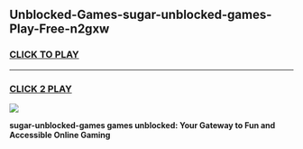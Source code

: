 
## Unblocked-Games-sugar-unblocked-games-Play-Free-n2gxw
<h3>
<a href="https://premium76.site?title=sugar-unblocked-games&ref=21A">CLICK TO PLAY</a></h3>
<hr>

<h3>
<a href="https://premium76.site?title=sugar-unblocked-games&ref=21A">CLICK 2 PLAY</a>
  
</h3>

<a href="https://premium76.site?title=sugar-unblocked-games&ref=21A"><img src="https://clearcache.store/games.png"></a>


**sugar-unblocked-games games unblocked: Your Gateway to Fun and Accessible Online Gaming**
